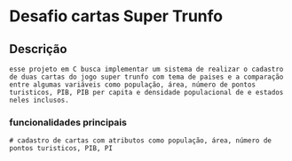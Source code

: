# Desafio cartas Super Trunfo

## Descrição
    esse projeto em C busca implementar um sistema de realizar o cadastro de duas cartas do jogo super trunfo com tema de paises e a comparação entre algumas variáveis como população, área, número de pontos turisticos, PIB, PIB per capita e densidade populacional de e estados neles inclusos.

### funcionalidades principais
    # cadastro de cartas com atributos como população, área, número de pontos turisticos, PIB, PI

